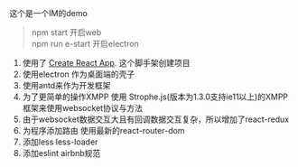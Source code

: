 这个是一个IM的demo

> npm start 开启web  
> npm run e-start 开启electron

1. 使用了 [Create React App](https://github.com/facebook/create-react-app).
这个脚手架创建项目
2. 使用electron 作为桌面端的壳子
3. 使用antd来作为开发框架
4. 为了更简单的操作XMPP 使用 Strophe.js(版本为1.3.0支持ie11以上)的XMPP框架来使用websocket协议与方法
5. 由于websocket数据交互大且有回调数据交互复杂，所以增加了react-redux
6. 为程序添加路由 使用最新的react-router-dom 
7. 添加less less-loader
8. 添加eslint airbnb规范